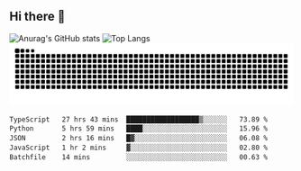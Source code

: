## Hi there 👋
![Anurag's GitHub stats](https://github-readme-stats.vercel.app/api?username=CNCoreSteb)
![Top Langs](https://github-readme-stats.vercel.app/api/top-langs/?username=CNCoreSteb)
<picture>
  <source media="(prefers-color-scheme: dark)" srcset="https://raw.githubusercontent.com/CNCoreSteb/CNCoreSteb/output/github-contribution-grid-snake-dark.svg">
  <source media="(prefers-color-scheme: light)" srcset="https://raw.githubusercontent.com/CNCoreSteb/CNCoreSteb/output/github-contribution-grid-snake.svg">
  <img alt="github contribution grid snake animation" src="https://raw.githubusercontent.com/CNCoreSteb/CNCoreSteb/output/github-contribution-grid-snake.svg">
</picture>

<!--START_SECTION:waka-->

```txt
TypeScript   27 hrs 43 mins  ██████████████████▒░░░░░░   73.89 %
Python       5 hrs 59 mins   ████░░░░░░░░░░░░░░░░░░░░░   15.96 %
JSON         2 hrs 16 mins   █▓░░░░░░░░░░░░░░░░░░░░░░░   06.08 %
JavaScript   1 hr 2 mins     ▓░░░░░░░░░░░░░░░░░░░░░░░░   02.80 %
Batchfile    14 mins         ░░░░░░░░░░░░░░░░░░░░░░░░░   00.63 %
```

<!--END_SECTION:waka-->


<!--
**CNCoreSteb/CNCoreSteb** is a ✨ _special_ ✨ repository because its `README.md` (this file) appears on your GitHub profile.

Here are some ideas to get you started:

- 🔭 I’m currently working on ...
- 🌱 I’m currently learning ...
- 👯 I’m looking to collaborate on ...
- 🤔 I’m looking for help with ...
- 💬 Ask me about ...
- 📫 How to reach me: ...
- 😄 Pronouns: ...
- ⚡ Fun fact: ...
-->
